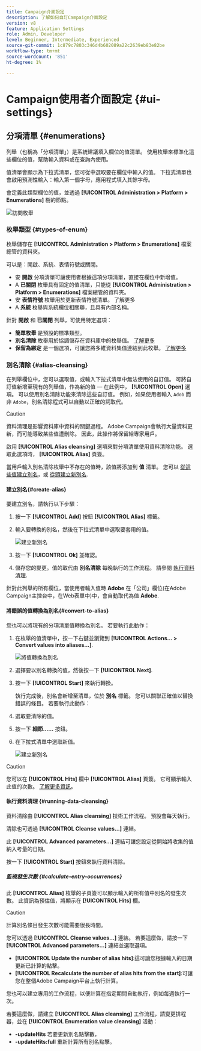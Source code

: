 ```yaml
---
title: Campaign介面設定
description: 了解如何自訂Campaign介面設定
version: v8
feature: Application Settings
role: Admin, Developer
level: Beginner, Intermediate, Experienced
source-git-commit: 1c879c7803c346d4b602089a22c2639eb83e82be
workflow-type: tm+mt
source-wordcount: '851'
ht-degree: 1%

---
```


# Campaign使用者介面設定 {#ui-settings}

## 分項清單 {#enumerations}

列舉（也稱為「分項清單」）是系統建議填入欄位的值清單。 使用枚舉來標準化這些欄位的值，幫助輸入資料或在查詢內使用。

值清單會顯示為下拉式清單，您可從中選取要在欄位中輸入的值。 下拉式清單也會啟用預測性輸入：輸入第一個字母，應用程式填入其餘字母。

會定義此類型欄位的值，並透過 **[!UICONTROL Administration > Platform > Enumerations]** 樹的節點。

![訪問枚舉](assets/enumerations-menu.png)

### 枚舉類型 {#types-of-enum}

枚舉儲存在 **[!UICONTROL Administration > Platform > Enumerations]** 檔案總管的資料夾。

可以是：開啟、系統、表情符號或關閉。

* 安 **開啟** 分項清單可讓使用者根據這項分項清單，直接在欄位中新增值。
* A **已關閉** 枚舉具有固定的值清單，只能從 **[!UICONTROL Administration > Platform > Enumerations]** 檔案總管的資料夾。
* 安 **表情符號** 枚舉用於更新表情符號清單。 了解更多
* A **系統** 枚舉與系統欄位相關聯，且具有內部名稱。

針對 **開啟** 和 **已關閉** 列舉，可使用特定選項：

* **簡單枚舉** 是預設的標準類型。
* **別名清除** 枚舉用於協調儲存在資料庫中的枚舉值。 [了解更多](#alias-cleansing)
* **保留為綁定** 是一個選項，可讓您將多維資料集值連結到此枚舉。 [了解更多](../reporting/gs-cubes.md)


### 別名清除 {#alias-cleansing}

在列舉欄位中，您可以選取值，或輸入下拉式清單中無法使用的自訂值。 可將自訂值新增至現有的列舉值，作為新的值 — 在此例中， **[!UICONTROL Open]** 選項。 可以使用別名清除功能來清除這些自訂值。 例如，如果使用者輸入 `Adob` 而非 `Adobe`，別名清除程式可以自動以正確的詞取代。

>[!CAUTION]
>
>資料清理是影響資料庫中資料的關鍵過程。 Adobe Campaign會執行大量資料更新，而可能導致某些值遭刪除。 因此，此操作將保留給專家用戶。

啟用 **[!UICONTROL Alias cleansing]** 選項來對分項清單使用資料清除功能。 選取此選項時， **[!UICONTROL Alias]** 頁簽。

當用戶輸入別名清除枚舉中不存在的值時，該值將添加到 **值** 清單。 您可以 [從這些值建立別名](#convert-to-alias)，或 [從頭建立新別名](#create-alias).

#### 建立別名{#create-alias}

要建立別名，請執行以下步驟：

1. 按一下 **[!UICONTROL Add]** 按鈕 **[!UICONTROL Alias]** 標籤。
1. 輸入要轉換的別名，然後在下拉式清單中選取要套用的值。

   ![建立新別名](assets/new-alias.png)

1. 按一下 **[!UICONTROL Ok]** 並確認。

1. 儲存您的變更。值的取代由 **別名清除** 每晚執行的工作流程。 請參閱 [執行資料清理](#running-data-cleansing).

針對此列舉的所有欄位，當使用者輸入值時 **Adobe** 在「公司」欄位(在Adobe Campaign主控台中，在Web表單中)中，會自動取代為值 **Adobe**.

#### 將錯誤的值轉換為別名{#convert-to-alias}

您也可以將現有的分項清單值轉換為別名。 若要執行此動作：

1. 在枚舉的值清單中，按一下右鍵並瀏覽到 **[!UICONTROL Actions... > Convert values into aliases...]**.

   ![將值轉換為別名](assets/convert-into-aliases.png)

1. 選擇要以別名轉換的值，然後按一下 **[!UICONTROL Next]**.
1. 按一下 **[!UICONTROL Start]** 來執行轉換。

   執行完成後，別名會新增至清單，位於 **別名** 標籤。 您可以關聯正確值以替換錯誤的條目。 若要執行此動作：

1. 選取要清除的值。
1. 按一下 **細節……** 按鈕。
1. 在下拉式清單中選取新值。

   ![建立新別名](assets/define-new-alias.png)


>[!CAUTION]
>
>您可以在 **[!UICONTROL Hits]** 欄中 **[!UICONTROL Alias]** 頁簽。 它可顯示輸入此值的次數。  [了解更多資訊](#calculate-entry-occurrences)。

#### 執行資料清理 {#running-data-cleansing}

資料清除由 **[!UICONTROL Alias cleansing]** 技術工作流程。 預設會每天執行。

清除也可透過 **[!UICONTROL Cleanse values...]** 連結。

此 **[!UICONTROL Advanced parameters...]** 連結可讓您設定從開始將收集的值納入考量的日期。

按一下 **[!UICONTROL Start]** 按鈕來執行資料清除。

##### 監視發生次數 {#calculate-entry-occurrences}

此 **[!UICONTROL Alias]** 枚舉的子頁簽可以顯示輸入的所有值中別名的發生次數。 此資訊為預估值，將顯示在 **[!UICONTROL Hits]** 欄。

>[!CAUTION]
>
>計算別名條目發生次數可能需要很長時間。

您可以透過 **[!UICONTROL Cleanse values...]** 連結。 若要這麼做，請按一下 **[!UICONTROL Advanced parameters...]** 連結並選取選項。

* **[!UICONTROL Update the number of alias hits]**:這可讓您根據輸入的日期更新已計算的點擊。
* **[!UICONTROL Recalculate the number of alias hits from the start]**:可讓您在整個Adobe Campaign平台上執行計算。

您也可以建立專用的工作流程，以便計算在指定期間自動執行，例如每週執行一次。

若要這麼做，請建立 **[!UICONTROL Alias cleansing]** 工作流程，請變更排程器，並在 **[!UICONTROL Enumeration value cleansing]** 活動：

* **-updateHits** 若要更新別名點擊數，
* **-updateHits:full** 重新計算所有別名點擊。
